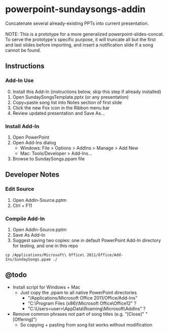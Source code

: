 # powerpoint-sundaysongs-addin
Concatenate several already-existing PPTs into current presentation.
<br /><br />NOTE: This is a prototype for a more generalized powerpoint-slides-concat. To serve the prototype's specific purpose, it will truncate all but the first and last slides before importing, and insert a notification slide if a song cannot be found.
<!-- @todo: powerpoint-slides-import better name? + better keywordy description -->


## Instructions

### Add-In Use
0. Install this Add-In (instructions below, skip this step if already installed)
1. Open SundaySongsTemplate.pptx (or any presentation)
2. Copy+paste song list into Notes section of first slide
3. Click the new Fox icon in the Ribbon menu bar
4. Review updated presentation and Save As...

### Install Add-In
1. Open PowerPoint
2. Open Add-Ins dialog
	- Windows: File > Options > AddIns > Manage > Add New
	- Mac: Tools/Developer > Add-Ins...
3. Browse to SundaySongs.ppam file



## Developer Notes

### Edit Source
1. Open AddIn-Source.pptm
2. Ctrl + F11

### Compile Add-In
1. Open AddIn-Source.pptm
2. Save As Add-In
3. Suggest saving two copies: one in default PowerPoint Add-In directory for testing, and one in this repo
```shell
cp /Applications/Microsoft\ Office\ 2011/Office/Add-Ins/SundaySongs.ppam ./
```



## @todo
- Install script for Windows + Mac
	- Just copy the .ppam to all native PowerPoint directories
		- "/Applications/Microsoft Office 2011/Office/Add-Ins"
		- "C:\Program Files (x86)\Microsoft Office\Office12" ?
		- "C:\Users\<user>\AppData\Roaming\Microsoft\AddIns" ?
- Remove common phrases not part of song titles (e.g. "[Close]" "[Offering]")
	- So copying + pasting from song list works without modification


<!--

''' CLEANER BUT DONT WORK ATTEMPTS BELOW '''


' FileSystemObject not found :(
Private Function listFiles(ByVal path As String) As String()
	'Dim fso As New FileSystemObject
	Dim fso As Object
	Dim dir As Object
	Dim file As Object
	Dim n As Integer
	Dim result() As String

	Set fso = createObject("FileSystemObject")
	Set dir = objFSO.GetFolder(path)
	For Each file In dir.Files
		ReDim Preserve result(n) As String
		result(n) = file.path & file.name
		n = n+1
	Next file

	listFiles = result
End Function

' Doesnt work without ActiveX stuff... :(
Function SplitRe(text As String, pattern As String, Optional ignorecase As Boolean) As String()
	' Use example: getSongListInput = SplitRe(notes, "\n\r|\r\n|\r|\n|\s*;\s*")
	Static re As Object
	If re Is Nothing Then
		Set re = CreateObject("VBScript.RegExp")
		re.Global = True
		re.MultiLine = True
	End If
	re.ignorecase = ignorecase
	re.pattern = pattern
	SplitRe = Strings.Split(re.Replace(text, vbNullChar), vbNullChar)
End Function

-->
